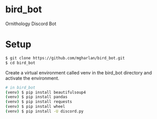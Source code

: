 # bird_bot
Ornithology Discord Bot
# Setup 
```bash
$ git clone https://github.com/mgharlan/bird_bot.git
$ cd bird_bot
```

Create a virtual environment called venv in the bird_bot directory and activate the environment.

```bash
# in bird_bot
(venv) $ pip install beautifulsoup4
(venv) $ pip install pandas
(venv) $ pip install requests
(venv) $ pip install wheel
(venv) $ pip install -U discord.py
```
